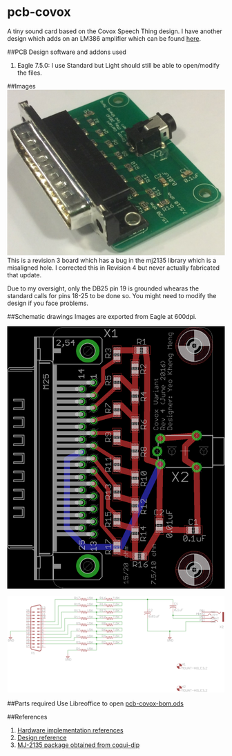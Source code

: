 # pcb-covox
A tiny sound card based on the Covox Speech Thing design. I have another design which adds on an LM386 amplifier which can be found [here](https://github.com/yeokm1/pcb-covox-amp/).

##PCB Design software and addons used

1. Eagle 7.5.0: I use Standard but Light should still be able to open/modify the files.

##Images
![Screen](images/front.jpg)
This is a revision 3 board which has a bug in the mj2135 library which is a misaligned hole. I corrected this in Revision 4 but never actually fabricated that update.

Due to my oversight, only the DB25 pin 19 is grounded whearas the standard calls for pins 18-25 to be done so. You might need to modify the design if you face problems.

##Schematic drawings
Images are exported from Eagle at 600dpi.

![Screen](images/board.png)

![Screen](images/schematic.png)

##Parts required
Use Libreoffice to open [pcb-covox-bom.ods](pcb-covox-bom.ods)

##References
1. [Hardware implementation references](https://blog.frantovo.cz/c/307/DAC%20%28zvukov%C3%A1%20karta%29%20pro%20LPT%20port%20a.k.a.%20Covox)
2. [Design reference](http://kb.gr8bit.ru/KB0010/GR8BIT-KB0010-Adding-multimedia-capability-covox-device.html)
3. [MJ-2135 package obtained from coqui-dip](https://github.com/open-eie/coqui-dip)

